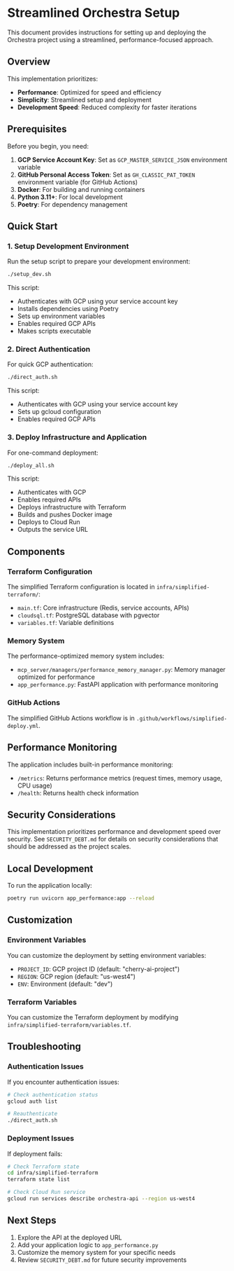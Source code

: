 # Streamlined Orchestra Setup

This document provides instructions for setting up and deploying the Orchestra project using a streamlined, performance-focused approach.

## Overview

This implementation prioritizes:

- **Performance**: Optimized for speed and efficiency
- **Simplicity**: Streamlined setup and deployment
- **Development Speed**: Reduced complexity for faster iterations

## Prerequisites

Before you begin, you need:

1. **GCP Service Account Key**: Set as `GCP_MASTER_SERVICE_JSON` environment variable
2. **GitHub Personal Access Token**: Set as `GH_CLASSIC_PAT_TOKEN` environment variable (for GitHub Actions)
3. **Docker**: For building and running containers
4. **Python 3.11+**: For local development
5. **Poetry**: For dependency management

## Quick Start

### 1. Setup Development Environment

Run the setup script to prepare your development environment:

```bash
./setup_dev.sh
```

This script:

- Authenticates with GCP using your service account key
- Installs dependencies using Poetry
- Sets up environment variables
- Enables required GCP APIs
- Makes scripts executable

### 2. Direct Authentication

For quick GCP authentication:

```bash
./direct_auth.sh
```

This script:

- Authenticates with GCP using your service account key
- Sets up gcloud configuration
- Enables required GCP APIs

### 3. Deploy Infrastructure and Application

For one-command deployment:

```bash
./deploy_all.sh
```

This script:

- Authenticates with GCP
- Enables required APIs
- Deploys infrastructure with Terraform
- Builds and pushes Docker image
- Deploys to Cloud Run
- Outputs the service URL

## Components

### Terraform Configuration

The simplified Terraform configuration is located in `infra/simplified-terraform/`:

- `main.tf`: Core infrastructure (Redis, service accounts, APIs)
- `cloudsql.tf`: PostgreSQL database with pgvector
- `variables.tf`: Variable definitions

### Memory System

The performance-optimized memory system includes:

- `mcp_server/managers/performance_memory_manager.py`: Memory manager optimized for performance
- `app_performance.py`: FastAPI application with performance monitoring

### GitHub Actions

The simplified GitHub Actions workflow is in `.github/workflows/simplified-deploy.yml`.

## Performance Monitoring

The application includes built-in performance monitoring:

- `/metrics`: Returns performance metrics (request times, memory usage, CPU usage)
- `/health`: Returns health check information

## Security Considerations

This implementation prioritizes performance and development speed over security. See `SECURITY_DEBT.md` for details on security considerations that should be addressed as the project scales.

## Local Development

To run the application locally:

```bash
poetry run uvicorn app_performance:app --reload
```

## Customization

### Environment Variables

You can customize the deployment by setting environment variables:

- `PROJECT_ID`: GCP project ID (default: "cherry-ai-project")
- `REGION`: GCP region (default: "us-west4")
- `ENV`: Environment (default: "dev")

### Terraform Variables

You can customize the Terraform deployment by modifying `infra/simplified-terraform/variables.tf`.

## Troubleshooting

### Authentication Issues

If you encounter authentication issues:

```bash
# Check authentication status
gcloud auth list

# Reauthenticate
./direct_auth.sh
```

### Deployment Issues

If deployment fails:

```bash
# Check Terraform state
cd infra/simplified-terraform
terraform state list

# Check Cloud Run service
gcloud run services describe orchestra-api --region us-west4
```

## Next Steps

1. Explore the API at the deployed URL
2. Add your application logic to `app_performance.py`
3. Customize the memory system for your specific needs
4. Review `SECURITY_DEBT.md` for future security improvements
